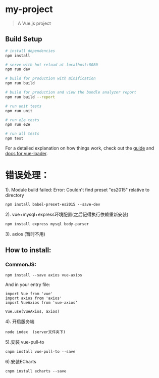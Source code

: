 # my-project

> A Vue.js project

## Build Setup

``` bash
# install dependencies
npm install

# serve with hot reload at localhost:8080
npm run dev

# build for production with minification
npm run build

# build for production and view the bundle analyzer report
npm run build --report

# run unit tests
npm run unit

# run e2e tests
npm run e2e

# run all tests
npm test
```

For a detailed explanation on how things work, check out the [guide](http://vuejs-templates.github.io/webpack/) and [docs for vue-loader](http://vuejs.github.io/vue-loader).

# 错误处理：

1). Module build failed: Error: Couldn't find preset "es2015" relative to directory

```
npm install babel-preset-es2015 --save-dev
```

2). vue+mysql+express环境配置(之后记得执行依赖重新安装)

```
npm install express mysql body-parser
```

3). axios (暂时不用)

## How to install:
### CommonJS:
```
npm install --save axios vue-axios
```

And in your entry file:
```
import Vue from 'vue'
import axios from 'axios'
import VueAxios from 'vue-axios'

Vue.use(VueAxios, axios)
```

4). 开启服务端

```
node index  (server文件夹下)
```

5).安装 vue-pull-to
```
cnpm install vue-pull-to --save
```

6).安装ECharts
```
cnpm install echarts --save
```
